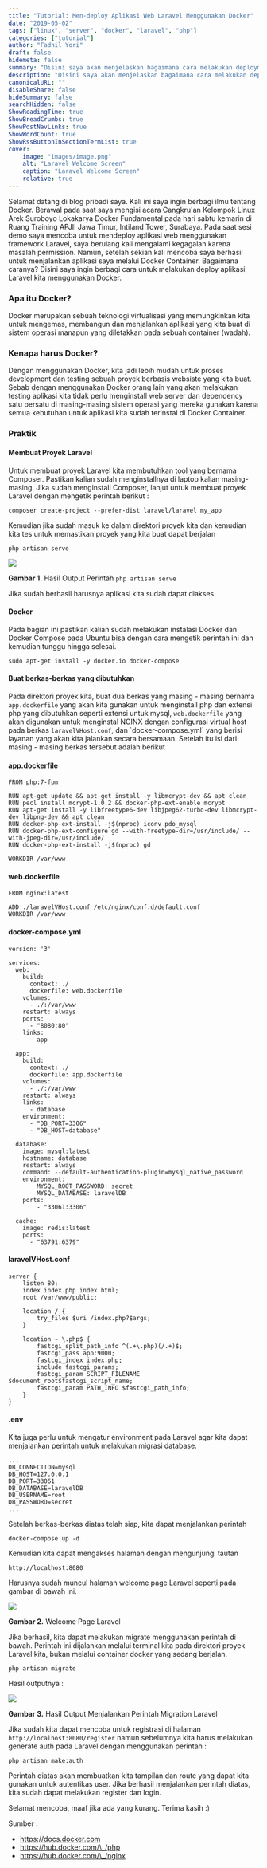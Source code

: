 ```yaml
---
title: "Tutorial: Men-deploy Aplikasi Web Laravel Menggunakan Docker"
date: "2019-05-02"
tags: ["linux", "server", "docker", "laravel", "php"]
categories: ["tutorial"]
author: "Fadhil Yori"
draft: false
hidemeta: false
summary: "Disini saya akan menjelaskan bagaimana cara melakukan deployment aplikasi Laravel menggunakan Docker."
description: "Disini saya akan menjelaskan bagaimana cara melakukan deployment aplikasi Laravel menggunakan Docker."
canonicalURL: ""
disableShare: false
hideSummary: false
searchHidden: false
ShowReadingTime: true
ShowBreadCrumbs: true
ShowPostNavLinks: true
ShowWordCount: true
ShowRssButtonInSectionTermList: true
cover:
    image: "images/image.png"
    alt: "Laravel Welcome Screen"
    caption: "Laravel Welcome Screen"
    relative: true
---
```


Selamat datang di blog pribadi saya. Kali ini saya ingin berbagi ilmu tentang Docker. Berawal pada saat saya mengisi acara Cangkru'an Kelompok Linux Arek Suroboyo Lokakarya Docker Fundamental pada hari sabtu kemarin di Ruang Training APJII Jawa Timur, Intiland Tower, Surabaya. Pada saat sesi demo saya mencoba untuk mendeploy aplikasi web menggunakan framework Laravel, saya berulang kali mengalami kegagalan karena masalah permission. Namun, setelah sekian kali mencoba saya berhasil untuk menjalankan aplikasi saya melalui Docker Container. Bagaimana caranya? Disini saya ingin berbagi cara untuk melakukan deploy aplikasi Laravel kita menggunakan Docker.

### Apa itu Docker?

Docker merupakan sebuah teknologi virtualisasi yang memungkinkan kita untuk mengemas, membangun dan menjalankan aplikasi yang kita buat di sistem operasi manapun yang diletakkan pada sebuah container (wadah).

### Kenapa harus Docker?

Dengan menggunakan Docker, kita jadi lebih mudah untuk proses development dan testing sebuah proyek berbasis websiste yang kita buat. Sebab dengan menggunakan Docker orang lain yang akan melakukan testing aplikasi kita tidak perlu menginstall web server dan dependency satu persatu di masing-masing sistem operasi yang mereka gunakan karena semua kebutuhan untuk aplikasi kita sudah terinstal di Docker Container.

### Praktik

#### Membuat Proyek Laravel

Untuk membuat proyek Laravel kita membutuhkan tool yang bernama Composer. Pastikan kalian sudah menginstallnya di laptop kalian masing-masing. Jika sudah menginstall Composer, lanjut untuk membuat proyek Laravel dengan mengetik perintah berikut :

```
composer create-project --prefer-dist laravel/laravel my_app
```

Kemudian jika sudah masuk ke dalam direktori proyek kita dan kemudian kita tes untuk memastikan proyek yang kita buat dapat berjalan

```
php artisan serve
```

![](images/Screenshot_20190502_083845.png)

**Gambar 1.** Hasil Output Perintah `php artisan serve`

Jika sudah berhasil harusnya aplikasi kita sudah dapat diakses.

#### Docker

Pada bagian ini pastikan kalian sudah melakukan instalasi Docker dan Docker Compose pada Ubuntu bisa dengan cara mengetik perintah ini dan kemudian tunggu hingga selesai.

```
sudo apt-get install -y docker.io docker-compose
```

#### Buat berkas-berkas yang dibutuhkan

Pada direktori proyek kita, buat dua berkas yang masing - masing bernama `app.dockerfile` yang akan kita gunakan untuk menginstall php dan extensi php yang dibutuhkan seperti extensi untuk mysql, `web.dockerfile` yang akan digunakan untuk menginstal NGINX dengan configurasi virtual host pada berkas `laravelVHost.conf`, dan \`docker-compose.yml\` yang berisi layanan yang akan kita jalankan secara bersamaan. Setelah itu isi dari masing - masing berkas tersebut adalah berikut

#### app.dockerfile

```
FROM php:7-fpm

RUN apt-get update && apt-get install -y libmcrypt-dev && apt clean
RUN pecl install mcrypt-1.0.2 && docker-php-ext-enable mcrypt
RUN apt-get install -y libfreetype6-dev libjpeg62-turbo-dev libmcrypt-dev libpng-dev && apt clean
RUN docker-php-ext-install -j$(nproc) iconv pdo_mysql 
RUN docker-php-ext-configure gd --with-freetype-dir=/usr/include/ --with-jpeg-dir=/usr/include/
RUN docker-php-ext-install -j$(nproc) gd 

WORKDIR /var/www
```

#### web.dockerfile

```
FROM nginx:latest

ADD ./laravelVHost.conf /etc/nginx/conf.d/default.conf
WORKDIR /var/www
```

#### docker-compose.yml

```
version: '3'

services:
  web:
    build:
      context: ./
      dockerfile: web.dockerfile
    volumes:
      - ./:/var/www
    restart: always
    ports:
      - "8080:80"
    links:
      - app

  app:
    build:
      context: ./
      dockerfile: app.dockerfile
    volumes:
      - ./:/var/www
    restart: always
    links:
      - database
    environment:
      - "DB_PORT=3306"
      - "DB_HOST=database"
  
  database:
    image: mysql:latest
    hostname: database
    restart: always
    command: --default-authentication-plugin=mysql_native_password
    environment:
        MYSQL_ROOT_PASSWORD: secret
        MYSQL_DATABASE: laravelDB
    ports:
        - "33061:3306"

  cache:
    image: redis:latest
    ports: 
      - "63791:6379"
```

#### laravelVHost.conf

```
server {
    listen 80;
    index index.php index.html;
    root /var/www/public;

    location / {
        try_files $uri /index.php?$args;
    }

    location ~ \.php$ {
        fastcgi_split_path_info ^(.+\.php)(/.+)$;
        fastcgi_pass app:9000;
        fastcgi_index index.php;
        include fastcgi_params;
        fastcgi_param SCRIPT_FILENAME $document_root$fastcgi_script_name;
        fastcgi_param PATH_INFO $fastcgi_path_info;
    }
}
```

#### .env

Kita juga perlu untuk mengatur environment pada Laravel agar kita dapat menjalankan perintah untuk melakukan migrasi database.

```
...
DB_CONNECTION=mysql
DB_HOST=127.0.0.1
DB_PORT=33061
DB_DATABASE=laravelDB
DB_USERNAME=root
DB_PASSWORD=secret
...
```

Setelah berkas-berkas diatas telah siap, kita dapat menjalankan perintah

```
docker-compose up -d
```

Kemudian kita dapat mengakses halaman dengan mengunjungi tautan

```
http://localhost:8080
```

Harusnya sudah muncul halaman welcome page Laravel seperti pada gambar di bawah ini.

![](https://i2.wp.com/klas.or.id/wp-content/uploads/2019/04/image.png?fit=1024%2C529&ssl=1)

**Gambar 2.** Welcome Page Laravel

Jika berhasil, kita dapat melakukan migrate menggunakan perintah di bawah. Perintah ini dijalankan melalui terminal kita pada direktori proyek Laravel kita, bukan melalui container docker yang sedang berjalan.

```
php artisan migrate
```

Hasil outputnya :

![](images/image-1.png)

**Gambar 3.** Hasil Output Menjalankan Perintah Migration Laravel

Jika sudah kita dapat mencoba untuk registrasi di halaman `http://localhost:8080/register` namun sebelumnya kita harus melakukan generate auth pada Laravel dengan menggunakan perintah :

```
php artisan make:auth
```

Perintah diatas akan membuatkan kita tampilan dan route yang dapat kita gunakan untuk autentikas user. Jika berhasil menjalankan perintah diatas, kita sudah dapat melakukan register dan login.

Selamat mencoba, maaf jika ada yang kurang. Terima kasih :)

Sumber :

- https://docs.docker.com
- https://hub.docker.com/\_/php
- https://hub.docker.com/\_/nginx
